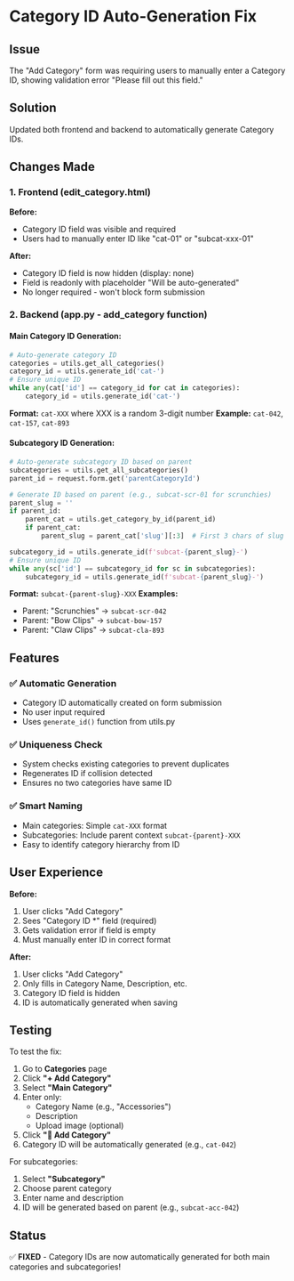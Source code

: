 # Category ID Auto-Generation Fix

## Issue
The "Add Category" form was requiring users to manually enter a Category ID, showing validation error "Please fill out this field."

## Solution
Updated both frontend and backend to automatically generate Category IDs.

## Changes Made

### 1. Frontend (edit_category.html)
**Before:**
- Category ID field was visible and required
- Users had to manually enter ID like "cat-01" or "subcat-xxx-01"

**After:**
- Category ID field is now hidden (display: none)
- Field is readonly with placeholder "Will be auto-generated"
- No longer required - won't block form submission

### 2. Backend (app.py - add_category function)

#### Main Category ID Generation:
```python
# Auto-generate category ID
categories = utils.get_all_categories()
category_id = utils.generate_id('cat-')
# Ensure unique ID
while any(cat['id'] == category_id for cat in categories):
    category_id = utils.generate_id('cat-')
```

**Format:** `cat-XXX` where XXX is a random 3-digit number
**Example:** `cat-042`, `cat-157`, `cat-893`

#### Subcategory ID Generation:
```python
# Auto-generate subcategory ID based on parent
subcategories = utils.get_all_subcategories()
parent_id = request.form.get('parentCategoryId')

# Generate ID based on parent (e.g., subcat-scr-01 for scrunchies)
parent_slug = ''
if parent_id:
    parent_cat = utils.get_category_by_id(parent_id)
    if parent_cat:
        parent_slug = parent_cat['slug'][:3]  # First 3 chars of slug

subcategory_id = utils.generate_id(f'subcat-{parent_slug}-')
# Ensure unique ID
while any(sc['id'] == subcategory_id for sc in subcategories):
    subcategory_id = utils.generate_id(f'subcat-{parent_slug}-')
```

**Format:** `subcat-{parent-slug}-XXX`
**Examples:**
- Parent: "Scrunchies" → `subcat-scr-042`
- Parent: "Bow Clips" → `subcat-bow-157`
- Parent: "Claw Clips" → `subcat-cla-893`

## Features

### ✅ Automatic Generation
- Category ID automatically created on form submission
- No user input required
- Uses `generate_id()` function from utils.py

### ✅ Uniqueness Check
- System checks existing categories to prevent duplicates
- Regenerates ID if collision detected
- Ensures no two categories have same ID

### ✅ Smart Naming
- Main categories: Simple `cat-XXX` format
- Subcategories: Include parent context `subcat-{parent}-XXX`
- Easy to identify category hierarchy from ID

## User Experience

**Before:**
1. User clicks "Add Category"
2. Sees "Category ID *" field (required)
3. Gets validation error if field is empty
4. Must manually enter ID in correct format

**After:**
1. User clicks "Add Category"
2. Only fills in Category Name, Description, etc.
3. Category ID field is hidden
4. ID is automatically generated when saving

## Testing

To test the fix:

1. Go to **Categories** page
2. Click **"+ Add Category"**
3. Select **"Main Category"**
4. Enter only:
   - Category Name (e.g., "Accessories")
   - Description
   - Upload image (optional)
5. Click **"💾 Add Category"**
6. Category ID will be automatically generated (e.g., `cat-042`)

For subcategories:
1. Select **"Subcategory"**
2. Choose parent category
3. Enter name and description
4. ID will be generated based on parent (e.g., `subcat-acc-042`)

## Status
✅ **FIXED** - Category IDs are now automatically generated for both main categories and subcategories!
